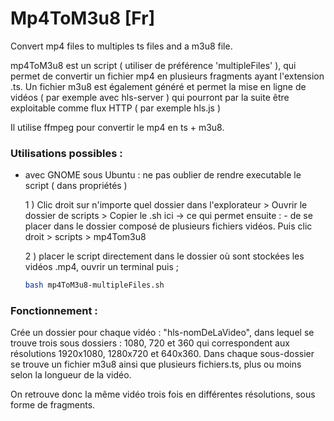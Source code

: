 # Mp4ToM3u8 [Fr]

Convert mp4 files to multiples ts files and a m3u8 file.

mp4ToM3u8 est un script ( utiliser de préférence 'multipleFiles' ), qui permet de convertir un fichier mp4 en plusieurs fragments ayant l'extension .ts.
Un fichier m3u8 est également généré et permet la mise en ligne de vidéos ( par exemple avec hls-server ) qui pourront par la suite être exploitable comme flux HTTP
( par exemple hls.js ) 

Il utilise ffmpeg pour convertir le mp4 en ts + m3u8.

### Utilisations possibles : 

- avec GNOME sous Ubuntu : ne pas oublier de rendre executable le script ( dans propriétés ) 

  1 ) Clic droit sur n'importe quel dossier dans l'explorateur > Ouvrir le dossier de scripts > Copier le .sh ici 
  -> ce qui permet ensuite : - de se placer dans le dossier composé de plusieurs fichiers vidéos. Puis clic droit > scripts > mp4Tom3u8
  
  2 ) placer le script directement dans le dossier où sont stockées les vidéos .mp4, ouvrir un terminal puis ;

  ```bash 
  bash mp4ToM3u8-multipleFiles.sh
  ```
  
### Fonctionnement : 
  
  Crée un dossier pour chaque vidéo : "hls-nomDeLaVideo", dans lequel se trouve trois sous dossiers : 1080, 720 et 360 qui correspondent aux résolutions 1920x1080, 
  1280x720 et 640x360. Dans chaque sous-dossier se trouve un fichier m3u8 ainsi que plusieurs fichiers.ts, plus ou moins selon la longueur de la vidéo.
  
  On retrouve donc la même vidéo trois fois en différentes résolutions, sous forme de fragments.
